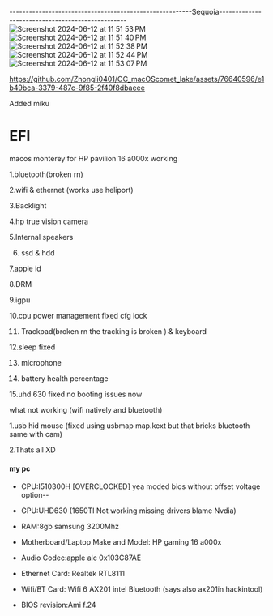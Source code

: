 
--------------------------------------------------------Sequoia-------------------------------------------------
![Screenshot 2024-06-12 at 11 51 53 PM](https://github.com/Zhongli0401/OC_macOScomet_lake/assets/76640596/3e9c5266-eede-46ba-b457-ec06ddcbe6bb)
![Screenshot 2024-06-12 at 11 51 40 PM](https://github.com/Zhongli0401/OC_macOScomet_lake/assets/76640596/8265f669-63c1-4374-a377-9cbe81ecd579)
![Screenshot 2024-06-12 at 11 52 38 PM](https://github.com/Zhongli0401/OC_macOScomet_lake/assets/76640596/34f41a2d-bc53-4608-9e32-45fe05dba842)
![Screenshot 2024-06-12 at 11 52 44 PM](https://github.com/Zhongli0401/OC_macOScomet_lake/assets/76640596/ba940f2d-8cfe-473b-aaf8-4932ae102478)
![Screenshot 2024-06-12 at 11 53 07 PM](https://github.com/Zhongli0401/OC_macOScomet_lake/assets/76640596/bf2ec9b3-ed66-4e99-a21b-8c0f96f32a46)



https://github.com/Zhongli0401/OC_macOScomet_lake/assets/76640596/e1b49bca-3379-487c-9f85-2f40f8dbaeee


Added miku


# EFI

macos monterey for HP pavilion 16 a000x
working

1.bluetooth(broken rn)

2.wifi & ethernet (works use heliport)

3.Backlight

4.hp true vision camera

5.Internal speakers

6. ssd & hdd

7.apple id

8.DRM

9.igpu

10.cpu power management fixed cfg lock

11. Trackpad(broken rn the tracking is broken ) & keyboard

12.sleep fixed

13. microphone

14. battery health percentage

15.uhd 630 fixed no booting issues now

what not working
(wifi natively and bluetooth)

1.usb hid mouse (fixed using usbmap map.kext but that bricks bluetooth same with cam)

2.Thats all XD

#### my pc

- CPU:I510300H [OVERCLOCKED] yea moded bios without offset voltage option--

- GPU:UHD630 (1650TI Not working missing drivers blame Nvdia)

- RAM:8gb samsung 3200Mhz

- Motherboard/Laptop Make and Model: HP gaming 16 a000x

- Audio Codec:apple alc 0x103C87AE

- Ethernet Card: Realtek RTL8111

- Wifi/BT Card: Wifi 6 AX201 intel Bluetooth (says also ax201in hackintool)

- BIOS revision:Ami f.24

